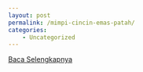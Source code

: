 ```yaml
---
layout: post
permalink: /mimpi-cincin-emas-patah/
categories:
    - Uncategorized
---
```


[Baca Selengkapnya](/02)